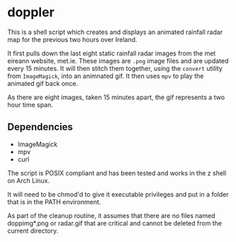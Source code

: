 # doppler

This is a shell script which creates and displays an animated rainfall radar map for the previous two hours over Ireland. 

It first pulls down the last eight static rainfall radar images from the met eireann website, met.ie. These images are `.png` image files and are updated every 15 minutes. It will then stitch them together, using the `convert` utility from `ImageMagick`, into an animnated gif. It then uses `mpv` to play the animated gif back once. 

As there are eight images, taken 15 minutes apart, the gif represents a two hour time span. 

## Dependencies

* ImageMagick
* mpv
* curl

The script is POSIX compliant and has been tested and works in the z shell on Arch Linux. 

It will need to be chmod'd to give it executable privileges and put in a folder that is in the PATH environment.  

As part of the cleanup routine, it assumes that there are no files named doppimg*.png or radar.gif that are critical and cannot be deleted from the current directory.
